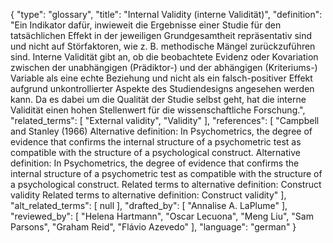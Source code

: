 {
    "type": "glossary",
    "title": "Internal Validity (interne Validität)",
    "definition": "Ein Indikator dafür, inwieweit die Ergebnisse einer Studie für den tatsächlichen Effekt in der jeweiligen Grundgesamtheit repräsentativ sind und nicht auf Störfaktoren, wie z. B. methodische Mängel zurückzuführen sind. Interne Validität gibt an, ob die beobachtete Evidenz oder Kovariation zwischen der unabhängigen (Prädiktor-) und der abhängigen (Kriteriums-) Variable als eine echte Beziehung und nicht als ein falsch-positiver Effekt aufgrund unkontrollierter Aspekte des Studiendesigns angesehen werden kann. Da es dabei um die Qualität der Studie selbst geht, hat die interne Validität einen hohen Stellenwert für die wissenschaftliche Forschung.",
    "related_terms": [
        "External validity",
        "Validity"
    ],
    "references": [
        "Campbell and Stanley (1966) Alternative definition: In Psychometrics, the degree of evidence that confirms the internal structure of a psychometric test as compatible with the structure of a psychological construct. Alternative definition: In Psychometrics, the degree of evidence that confirms the internal structure of a psychometric test as compatible with the structure of a psychological construct. Related terms to alternative definition: Construct validity Related terms to alternative definition: Construct validity"
    ],
    "alt_related_terms": [
        null
    ],
    "drafted_by": [
        "Annalise A. LaPlume"
    ],
    "reviewed_by": [
        "Helena Hartmann",
        "Oscar Lecuona",
        "Meng Liu",
        "Sam Parsons",
        "Graham Reid",
        "Flávio Azevedo"
    ],
    "language": "german"
}